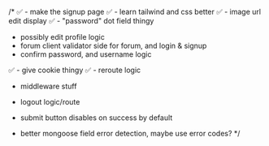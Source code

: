 /*
✅ - make the signup page
✅ - learn tailwind and css better
✅ - image url edit display
✅ - "password" dot field thingy

- possibly edit profile logic
- forum client validator side for forum, and login & signup
- confirm password, and username logic

✅ - give cookie thingy
✅ - reroute logic
- middleware stuff
- logout logic/route
- submit button disables on success by default

- better mongoose field error detection, maybe use error codes?
*/